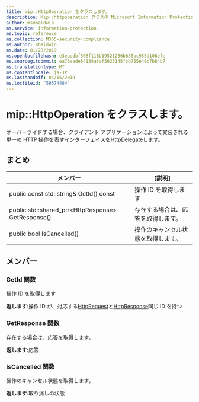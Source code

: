 ```yaml
---
title: mip::HttpOperation をクラスします。
description: Mip::httpoperation クラスの Microsoft Information Protection (MIP) SDK について説明します。
author: msmbaldwin
ms.service: information-protection
ms.topic: reference
ms.collection: M365-security-compliance
ms.author: mbaldwin
ms.date: 01/28/2019
ms.openlocfilehash: e3eaedbf508f116b19521286b686bc955d108efe
ms.sourcegitcommit: ea76aade54134afaf5023145fcb755e40c7b84b7
ms.translationtype: MT
ms.contentlocale: ja-JP
ms.lasthandoff: 04/15/2019
ms.locfileid: "59574484"
---
```

# <a name="class-miphttpoperation"></a>mip::HttpOperation をクラスします。 
オーバーライドする場合、クライアント アプリケーションによって実装される単一の HTTP 操作を表すインターフェイスを[HttpDelegate](class_mip_httpdelegate.md)します。
  
## <a name="summary"></a>まとめ
 メンバー                        | [説明]                                
--------------------------------|---------------------------------------------
public const std::string& GetId() const  |  操作 ID を取得します
public std::shared_ptr\<HttpResponse\> GetResponse()  |  存在する場合は、応答を取得します。
public bool IsCancelled()  |  操作のキャンセル状態を取得します。
  
## <a name="members"></a>メンバー
  
### <a name="getid-function"></a>GetId 関数
操作 ID を取得します

  
**返します**:操作 ID が、対応する[HttpRequest](class_mip_httprequest.md)と[HttpResponse](class_mip_httpresponse.md)同じ ID を持つ
  
### <a name="getresponse-function"></a>GetResponse 関数
存在する場合は、応答を取得します。

  
**返します**:応答
  
### <a name="iscancelled-function"></a>IsCancelled 関数
操作のキャンセル状態を取得します。

  
**返します**:取り消しの状態